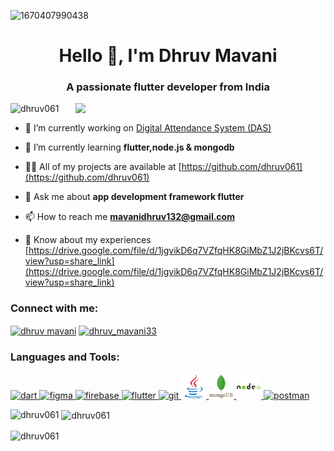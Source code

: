 ![1670407990438](https://user-images.githubusercontent.com/96719397/231735254-cc33d957-8f43-4c6c-a23f-6c584f208b9c.jpeg)




<h1 align="center">Hello 👋, I'm Dhruv Mavani</h1>
<h3 align="center">A passionate flutter developer from India</h3>
<img align="right" alt"Coding" width="400" src="https://media.tenor.com/NOYF3f82b_gAAAAC/programmer.gif">



<p align="left"> <img src="https://komarev.com/ghpvc/?username=dhruv061&label=Profile%20views&color=0e75b6&style=flat" alt="dhruv061" /> </p>



- 🔭 I’m currently working on [Digital Attendance System (DAS)](https://drive.google.com/file/d/1Nc2EHb7YUD0EMCrDygcwc6w0iP3RT2Dj/view)

- 🌱 I’m currently learning **flutter,node.js & mongodb**

- 👨‍💻 All of my projects are available at [https://github.com/dhruv061](https://github.com/dhruv061)

- 💬 Ask me about **app development framework flutter**

- 📫 How to reach me **mavanidhruv132@gmail.com**








- 📄 Know about my experiences [https://drive.google.com/file/d/1jgvikD6q7VZfqHK8GiMbZ1J2jBKcvs6T/view?usp=share_link](https://drive.google.com/file/d/1jgvikD6q7VZfqHK8GiMbZ1J2jBKcvs6T/view?usp=share_link)

<h3 align="left">Connect with me:</h3>
<p align="left">
<a href="https://linkedin.com/in/dhruv mavani" target="blank"><img align="center" src="https://raw.githubusercontent.com/rahuldkjain/github-profile-readme-generator/master/src/images/icons/Social/linked-in-alt.svg" alt="dhruv mavani" height="30" width="40" /></a>
<a href="https://instagram.com/dhruv_mavani33" target="blank"><img align="center" src="https://raw.githubusercontent.com/rahuldkjain/github-profile-readme-generator/master/src/images/icons/Social/instagram.svg" alt="dhruv_mavani33" height="30" width="40" /></a>
</p>

<h3 align="left">Languages and Tools:</h3>
<p align="left"> <a href="https://dart.dev" target="_blank" rel="noreferrer"> <img src="https://www.vectorlogo.zone/logos/dartlang/dartlang-icon.svg" alt="dart" width="40" height="40"/> </a> <a href="https://www.figma.com/" target="_blank" rel="noreferrer"> <img src="https://www.vectorlogo.zone/logos/figma/figma-icon.svg" alt="figma" width="40" height="40"/> </a> <a href="https://firebase.google.com/" target="_blank" rel="noreferrer"> <img src="https://www.vectorlogo.zone/logos/firebase/firebase-icon.svg" alt="firebase" width="40" height="40"/> </a> <a href="https://flutter.dev" target="_blank" rel="noreferrer"> <img src="https://www.vectorlogo.zone/logos/flutterio/flutterio-icon.svg" alt="flutter" width="40" height="40"/> </a> <a href="https://git-scm.com/" target="_blank" rel="noreferrer"> <img src="https://www.vectorlogo.zone/logos/git-scm/git-scm-icon.svg" alt="git" width="40" height="40"/> </a> <a href="https://www.java.com" target="_blank" rel="noreferrer"> <img src="https://raw.githubusercontent.com/devicons/devicon/master/icons/java/java-original.svg" alt="java" width="40" height="40"/> </a> <a href="https://www.mongodb.com/" target="_blank" rel="noreferrer"> <img src="https://raw.githubusercontent.com/devicons/devicon/master/icons/mongodb/mongodb-original-wordmark.svg" alt="mongodb" width="40" height="40"/> </a> <a href="https://nodejs.org" target="_blank" rel="noreferrer"> <img src="https://raw.githubusercontent.com/devicons/devicon/master/icons/nodejs/nodejs-original-wordmark.svg" alt="nodejs" width="40" height="40"/> </a> <a href="https://postman.com" target="_blank" rel="noreferrer"> <img src="https://www.vectorlogo.zone/logos/getpostman/getpostman-icon.svg" alt="postman" width="40" height="40"/> </a> </p>

<p><img align="left" src="https://github-readme-stats.vercel.app/api/top-langs?username=dhruv061&show_icons=true&locale=en&layout=compact" alt="dhruv061" /></p>

<p>&nbsp;<img align="center" src="https://github-readme-stats.vercel.app/api?username=dhruv061&show_icons=true&locale=en" alt="dhruv061" /></p>

<p><img align="center" src="https://github-readme-streak-stats.herokuapp.com/?user=dhruv061&" alt="dhruv061" /></p>
